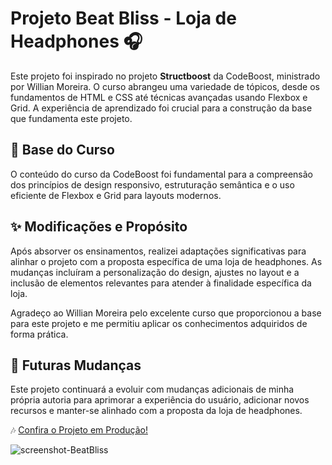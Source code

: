 # Projeto Beat Bliss - Loja de Headphones 🎧

Este projeto foi inspirado no projeto **Structboost** da CodeBoost, ministrado por Willian Moreira. O curso abrangeu uma variedade de tópicos, desde os fundamentos de HTML e CSS até técnicas avançadas usando Flexbox e Grid. A experiência de aprendizado foi crucial para a construção da base que fundamenta este projeto.

## 🚀 Base do Curso
O conteúdo do curso da CodeBoost foi fundamental para a compreensão dos princípios de design responsivo, estruturação semântica e o uso eficiente de Flexbox e Grid para layouts modernos.

## ✨ Modificações e Propósito
Após absorver os ensinamentos, realizei adaptações significativas para alinhar o projeto com a proposta específica de uma loja de headphones. As mudanças incluíram a personalização do design, ajustes no layout e a inclusão de elementos relevantes para atender à finalidade específica da loja.

Agradeço ao Willian Moreira pelo excelente curso que proporcionou a base para este projeto e me permitiu aplicar os conhecimentos adquiridos de forma prática.

## 🔮 Futuras Mudanças
Este projeto continuará a evoluir com mudanças adicionais de minha própria autoria para aprimorar a experiência do usuário, adicionar novos recursos e manter-se alinhado com a proposta da loja de headphones.


🎶 [Confira o Projeto em Produção!](https://headphone-projeto.vercel.app/)




![screenshot-BeatBliss](https://github.com/DianaVitoria/headphone-projeto/assets/108808030/bbd0031e-5a5c-4504-a8af-d755ff2ddf31)
